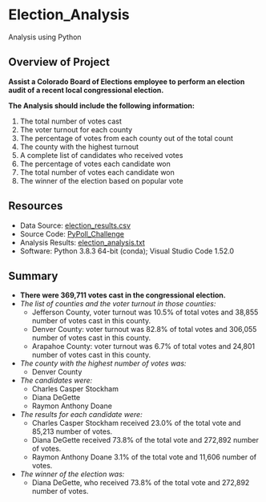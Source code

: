 # Election_Analysis
Analysis using Python

## Overview of Project
**Assist a Colorado Board of Elections employee to perform an election audit of a recent local congressional election.**

**The Analysis should include the following information:**
1. The total number of votes cast
2. The voter turnout for each county
3. The percentage of votes from each county out of the total count
4. The county with the highest turnout
5. A complete list of candidates who received votes
6. The percentage of votes each candidate won
7. The total number of votes each candidate won
8. The winner of the election based on popular vote

## Resources
- Data Source: [election_results.csv](Resources/election_results.csv)
- Source Code: [PyPoll_Challenge](PyPoll_Challenge.py)
- Analysis Results: [election_analysis.txt](analysis/election_analysis.txt)
- Software: Python 3.8.3 64-bit (conda); Visual Studio Code 1.52.0

## Summary
- **There were 369,711 votes cast in the congressional election.**
- *The list of counties and the voter turnout in those counties:*
    - Jefferson County, voter turnout was 10.5% of total votes and 38,855 number of votes cast in this county.
    - Denver County: voter turnout was 82.8% of total votes and 306,055 number of votes cast in this county.
    - Arapahoe County: voter turnout was 6.7% of total votes and 24,801 number of votes cast in this county.
- *The county with the highest number of votes was:*    
    - Denver County
- *The candidates were:*
    - Charles Casper Stockham
    - Diana DeGette
    - Raymon Anthony Doane
- *The results for each candidate were:*
    - Charles Casper Stockham received 23.0% of the total vote and 85,213 number of votes.
    - Diana DeGette received 73.8% of the total vote and 272,892 number of votes.
    - Raymon Anthony Doane 3.1% of the total vote and 11,606 number of votes.
- *The winner of the election was:*
    - Diana DeGette, who received 73.8% of the total vote and 272,892 number of votes.
